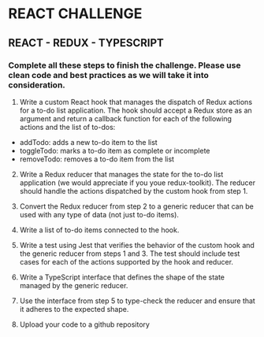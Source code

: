 # REACT CHALLENGE

## REACT - REDUX - TYPESCRIPT

### Complete all these steps to finish the challenge. Please use clean code and best practices as we will take it into consideration.

1. Write a custom React hook that manages the dispatch of Redux actions for a to-do list application. The hook should accept a Redux store as an argument and return a callback function for each of the following actions and the list of to-dos:

- addTodo: adds a new to-do item to the list
- toggleTodo: marks a to-do item as complete or incomplete
- removeTodo: removes a to-do item from the list

2. Write a Redux reducer that manages the state for the to-do list application (we would appreciate if you youe redux-toolkit). The reducer should handle the actions dispatched by the custom hook from step 1.

3. Convert the Redux reducer from step 2 to a generic reducer that can be used with any type of data (not just to-do items).

4. Write a list of to-do items connected to the hook.

5. Write a test using Jest that verifies the behavior of the custom hook and the generic reducer from steps 1 and 3. The test should include test cases for each of the actions supported by the hook and reducer.

6. Write a TypeScript interface that defines the shape of the state managed by the generic reducer.

7. Use the interface from step 5 to type-check the reducer and ensure that it adheres to the expected shape.

8. Upload your code to a github repository
